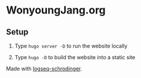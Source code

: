 # WonyoungJang.org

## Setup

1. Type `hugo server -D` to run the website locally

2. Type `hugo -D` to build the website into a static site

Made with [logseq-schrodinger](https://github.com/sawhney17/logseq-schrodinger).
